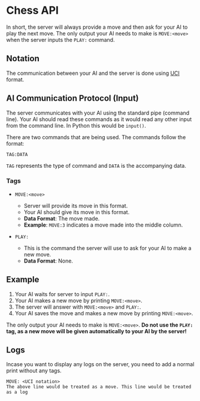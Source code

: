 # Chess API

In short, the server will always provide a move and then ask for your AI to play the next move. The only output your AI needs to make is `MOVE:<move>` when the server inputs the `PLAY:` command.

## Notation

The communication between your AI and the server is done using [UCI](https://en.wikipedia.org/wiki/Universal_Chess_Interface) format.

## AI Communication Protocol (Input)

The server communicates with your AI using the standard pipe (command line). Your AI should read these commands as it would read any other input from the command line. In Python this would be `input()`. 

There are two commands that are being used. The commands follow the format:

```
TAG:DATA
```

`TAG` represents the type of command and `DATA` is the accompanying data.

### Tags

-   `MOVE:<move>`

    -   Server will provide its move in this format.
    -   Your AI should give its move in this format.
    -   **Data Format**: The move made.
    -   **Example**: `MOVE:3` indicates a move made into the middle column.

-   `PLAY:`

    -   This is the command the server will use to ask for your AI to make a new move.
    -   **Data Format**: None.

## Example

1. Your AI waits for server to input `PLAY:`.
2. Your AI makes a new move by printing `MOVE:<move>`.
3. The server will answer with `MOVE:<move>` and `PLAY:`.
2. Your AI saves the move and makes a new move by printing `MOVE:<move>`.

The only output your AI needs to make is `MOVE:<move>`. **Do not use the `PLAY:` tag, as a new move will be given automatically to your AI by the server!**

## Logs

Incase you want to display any logs on the server, you need to add a normal print without any tags.

```terminal
MOVE: <UCI notation>
The above line would be treated as a move. This line would be treated as a log
```